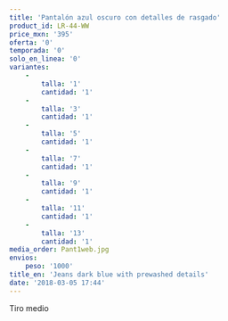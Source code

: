 ```yaml
---
title: 'Pantalón azul oscuro con detalles de rasgado'
product_id: LR-44-WW
price_mxn: '395'
oferta: '0'
temporada: '0'
solo_en_linea: '0'
variantes:
    -
        talla: '1'
        cantidad: '1'
    -
        talla: '3'
        cantidad: '1'
    -
        talla: '5'
        cantidad: '1'
    -
        talla: '7'
        cantidad: '1'
    -
        talla: '9'
        cantidad: '1'
    -
        talla: '11'
        cantidad: '1'
    -
        talla: '13'
        cantidad: '1'
media_order: Pant1web.jpg
envios:
    peso: '1000'
title_en: 'Jeans dark blue with prewashed details'
date: '2018-03-05 17:44'
---
```


Tiro medio
